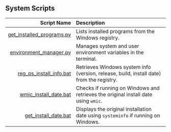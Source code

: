 ## System Scripts

|                                            Script Name | Description                                                                              |
| -----------------------------------------------------: | :--------------------------------------------------------------------------------------- |
| [get_installed_programs.py](get_installed_programs.py) | Lists installed programs from the Windows registry.                                      |
|       [environment_manager.py](environment_manager.py) | Manages system and user environment variables in the terminal.                           |
|     [reg_ps_install_info.bat](reg_ps_install_info.bat) | Retrieves Windows system info (version, release, build, install date) from the registry. |
|         [wmic_install_date.bat](wmic_install_date.bat) | Checks if running on Windows and retrieves the original install date using `wmic`.       |
|           [get_install_date.bat](get_install_date.bat) | Displays the original installation date using `systeminfo` if running on Windows.        |
